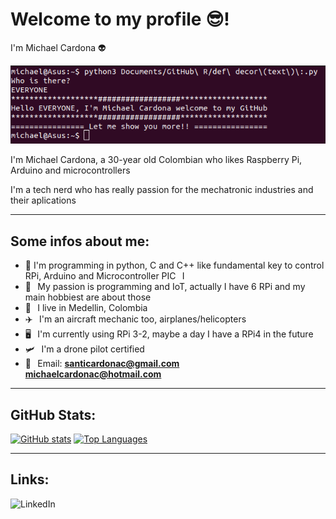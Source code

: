 # Welcome to my profile 😎! <br>
I'm Michael Cardona 👽

![header](img/HEADER.png)

I'm Michael Cardona, a 30-year old Colombian who likes Raspberry Pi, Arduino and microcontrollers

I'm a tech nerd who has really passion for the mechatronic industries and their aplications
***
## Some infos about me:
* 🐍 I'm programming in python, C and C++ like fundamental key to control RPi, Arduino and Microcontroller PIC⠀I 
* 💚⠀My passion is programming and IoT, actually I have 6 RPi and my main hobbiest are about those
* 📍⠀I live in Medellin, Colombia
* ✈️⠀I'm an aircraft mechanic too, airplanes/helicopters
* 🖥⠀I'm currently using RPi 3-2, maybe a day I have a RPi4 in the future
* 🛩️⠀I'm a drone pilot certified
* 📧⠀Email: **santicardonac@gmail.com**<br> **michaelcardonac@hotmail.com**<br>
***
## GitHub Stats:
[![GitHub stats](https://github-readme-stats.vercel.app/api?username=QuanTrieuPCYT&theme=tokyonight&hide_border=true)](https://qtpc.tech)
[![Top Languages](https://github-readme-stats.vercel.app/api/top-langs/?username=QuanTrieuPCYT&theme=tokyonight&layout=compact&hide_border=true)](https://qtpc.tech)
***
## Links:
![LinkedIn](www.linkedin.com/in/michael-santiago-cardona-cardona-a16482117) 
